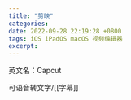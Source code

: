 ```yaml
---
title: "剪映"
categories: 
date: 2022-09-28 22:19:28 +0800
tags: iOS iPadOS macOS 视频编辑器
excerpt: 
---
```


英文名：Capcut

可语音转文字/[[字幕]]











